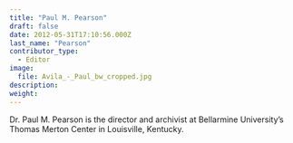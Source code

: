 ```yaml
---
title: "Paul M. Pearson"
draft: false
date: 2012-05-31T17:10:56.000Z
last_name: "Pearson"
contributor_type:
  - Editor
image:
  file: Avila_-_Paul_bw_cropped.jpg
description:
weight:
---
```


Dr. Paul M. Pearson is the director and archivist at Bellarmine University’s Thomas Merton Center in Louisville, Kentucky.

